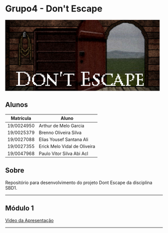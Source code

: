 # Grupo4 - Don't Escape

<img src="assets/logo.png" />

## Alunos

| Matrícula  | Aluno                        |
| ---------- | ---------------------------- |
| 19/0024950 | Arthur de Melo Garcia        |
| 19/0025379 | Brenno Oliveira Silva        |
| 19/0027088 | Elias Yousef Santana Ali     |
| 19/0027355 | Erick Melo Vidal de Oliveira |
| 19/0047968 | Paulo Vitor Silva Abi Acl    |

## Sobre

Repositório para desenvolvimento do projeto Dont Escape da disciplina SBD1.

<hr>

## Módulo 1

[Video da Apresentação]()

<hr>

